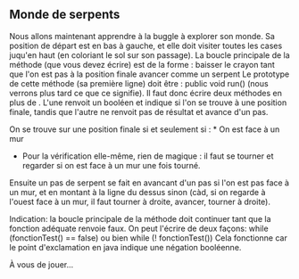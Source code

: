 ## Monde de serpents ##
Nous allons maintenant apprendre à la buggle à explorer son monde. Sa
position de départ est en bas à gauche, et elle doit visiter toutes les
cases juqu'en haut (en coloriant le sol sur son passage).  La boucle
principale de la méthode (que vous devez écrire)  est de
la forme :     baisser le crayon
    tant que l'on est pas à la position finale
    avancer comme un serpent
Le prototype de cette méthode (sa première ligne) doit être :     public void run()
(nous verrons plus tard ce que ce signifie).  Il faut
donc écrire deux méthodes en plus de . L'une renvoit un
booléen et indique si l'on se trouve à une position finale, tandis que
l'autre ne renvoit pas de résultat et avance d'un pas.

On se trouve sur une position finale si et seulement si : *    On est face à un mur
*    Pour la vérification elle-même, rien de magique : il faut se tourner et
regarder si on est face à un mur une fois tourné.

Ensuite un pas de serpent se fait en avancant d'un pas si l'on est pas face
à un mur, et en montant à la ligne du dessus sinon (càd, si on regarde à
l'ouest face à un mur, il faut tourner à droite, avancer, tourner à droite).

Indication: la boucle principale de la méthode doit
continuer tant que la fonction adéquate renvoie faux. On peut l'écrire de
deux façons:     while (fonctionTest() == false)
ou bien     while (! fonctionTest())
Cela fonctionne car le point d'exclamation en java indique une négation
booléenne.

À vous de jouer...

